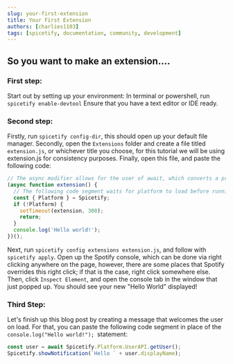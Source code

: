```yaml
---
slug: your-first-extension
title: Your First Extension
authors: [charlies1103]
tags: [spicetify, documentation, community, development]
---
```


## So you want to make an extension....

### First step:

Start out by setting up your environment:
In terminal or powershell, run `spicetify enable-devtool`
Ensure that you have a text editor or IDE ready.

### Second step:

Firstly, run `spicetify config-dir`, this should open up your default file manager. Secondly, open the `Extensions` folder and create a file titled `extension.js`, or whichever title you choose, for this tutorial we will be using extension.js for consistency purposes. Finally, open this file, and paste the following code:

```js
// The async modifier allows for the user of await, which converts a promise into an object, when not using await, async is not necessary.
(async function extension() {
  // The following code segment waits for platform to load before running the code, this is important to avoid errors. When using things such as Player or URI, it is necessary to add those as well.
  const { Platform } = Spicetify;
  if (!Platform) {
    setTimeout(extension, 300);
    return;
  }
  console.log('Hello world!');
})();
```

Next, run `spicetify config extensions extension.js`, and follow with `spicetify apply`.
Open up the Spotify console, which can be done via right clicking anywhere on the page, however, there are some places that Spotify overrides this right click; if that is the case, right click somewhere else. Then, click `Inspect Element`, and open the console tab in the window that just popped up. You should see your new "Hello World" displayed!

### Third Step:

Let's finish up this blog post by creating a message that welcomes the user on load. For that, you can paste the following code segment in place of the `console.log("Hello world!"); `statement:

```js
const user = await Spicetify.Platform.UserAPI.getUser();
Spicetify.showNotification(`Hello ` + user.displayName);
```
